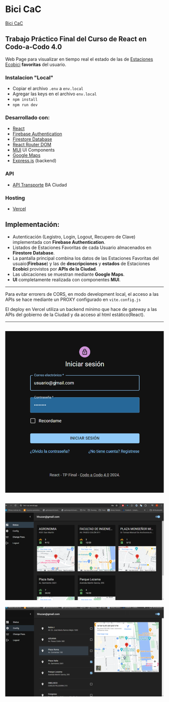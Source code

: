 # Bici CaC

[Bici CaC](https://bici-cac.vercel.app/)

## Trabajo Práctico Final del Curso de React en Codo-a-Codo 4.0

Web Page para visualizar en tiempo real el estado de las de [Estaciones Ecobici](https://baecobici.com.ar/) **favoritas** del usuario.

### Instalacion "Local"

-   Copiar el archivo `.env` a `env.local`
-   Agregar las keys en el archivo `env.local`
-   `npm install`
-   `npm run dev`

### Desarrollado con:

-   [React](https://react.dev/)
-   [Firebase Authentication](https://firebase.google.com/docs/auth)
-   [Firestore Database](https://firebase.google.com/docs/database)
-   [React Router DOM](https://www.npmjs.com/package/react-router-dom)
-   [MUI](https://mui.com/) UI Components
-   [Google Maps](https://www.google.com/maps/)
-   [Express.js](https://expressjs.com/) (backend)

### API

-   [API Transporte](https://api-transporte.buenosaires.gob.ar/) BA Ciudad

### Hosting

-   [Vercel](https://vercel.com/)

## Implementación:

-   Autenticación (Legistro, Login, Logout, Recupero de Clave) implementada con **Firebase Authentication**.
-   Listados de Estaciones Favoritas de cada Usuario almacenados en **Firestore Database**.
-   La pantalla principal combina los datos de las Estaciones Favoritas del usuaio(**Firebase**) y las de **descripciones** y **estados** de Estaciones **Ecobici** provistos por **APIs de la Ciudad**.
-   Las ubicaciones se muestran mediante **Google Maps**.
-   **UI** completamente realizada con componentes **MUI**.

---

Para evitar errorers de CORS, en modo development local, el acceso a las APIs se hace mediante un PROXY configurado en `vite.config.js`

El deploy en Vercel utiliza un backend mínimo que hace de gateway a las APIs del gobierno de la Ciudad y da acceso al html estático(React).

---

## ![Pantalla de  Login](images/1.png)

## ![Pantalla Principal](images/2.png)

![Pantalla de  Lonfiguración](images/3.png)
